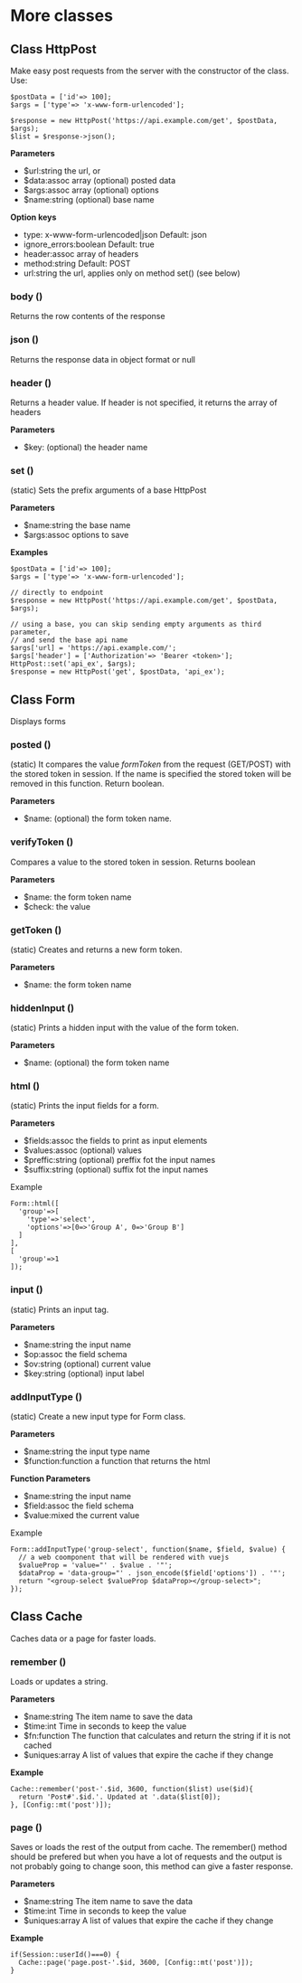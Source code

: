 # More classes

## Class HttpPost

Make easy post requests from the server with the constructor of the class.
Use:
```
$postData = ['id'=> 100];
$args = ['type'=> 'x-www-form-urlencoded'];

$response = new HttpPost('https://api.example.com/get', $postData, $args);
$list = $response->json();
```
**Parameters**
- $url:string the url, or 
- $data:assoc array (optional) posted data
- $args:assoc array (optional)  options
- $name:string (optional) base name

**Option keys**
- type: x-www-form-urlencoded|json Default: json
- ignore_errors:boolean Default: true
- header:assoc array of headers
- method:string Default: POST
- url:string the url, applies only on method set() (see below)


### body ()
Returns the row contents of the response


### json ()
Returns the response data in object format or null


### header ()
Returns a header value. If header is not specified, it returns the array of headers

**Parameters**
- $key: (optional) the header name


### set ()
(static) Sets the prefix arguments of a base HttpPost

**Parameters**
- $name:string the base name
- $args:assoc options to save

**Examples**
```
$postData = ['id'=> 100];
$args = ['type'=> 'x-www-form-urlencoded'];

// directly to endpoint
$response = new HttpPost('https://api.example.com/get', $postData, $args);

// using a base, you can skip sending empty arguments as third parameter,
// and send the base api name
$args['url] = 'https://api.example.com/';
$args['header'] = ['Authorization'=> 'Bearer <token>'];
HttpPost::set('api_ex', $args);
$response = new HttpPost('get', $postData, 'api_ex');

```


## Class Form

Displays forms

### posted ()
(static) It compares the value *formToken* from the request (GET/POST) with
the stored token in session. If the name is specified the stored token will
be removed in this function. Return boolean.

**Parameters**
- $name: (optional) the form token name.

### verifyToken ()
Compares a value to the stored token in session. Returns boolean

**Parameters**
- $name: the form token name
- $check: the value

### getToken ()
(static) Creates and returns a new form token.

**Parameters**
- $name: the form token name

### hiddenInput ()
(static) Prints a hidden input with the value of the form token.

**Parameters**
- $name: (optional) the form token name

### html ()
(static) Prints the input fields for a form.

**Parameters**
- $fields:assoc the fields to print as input elements
- $values:assoc (optional) values
- $preffic:string (optional) preffix fot the input names
- $suffix:string (optional) suffix fot the input names

Example
```
Form::html([
  'group'=>[
    'type'=>'select',
    'options'=>[0=>'Group A', 0=>'Group B']
  ]
],
[
  'group'=>1
]);
```


### input ()
(static) Prints an input tag.

**Parameters**
- $name:string the input name
- $op:assoc the field schema
- $ov:string (optional) current value
- $key:string (optional) input label


### addInputType ()
(static) Create a new input type for Form class.

**Parameters**
- $name:string the input type name
- $function:function a function that returns the html

**Function Parameters**
- $name:string the input name
- $field:assoc the field schema
- $value:mixed the current value

Example
```
Form::addInputType('group-select', function($name, $field, $value) {
  // a web coomponent that will be rendered with vuejs
  $valueProp = 'value="' . $value . '"';
  $dataProp = 'data-group="' . json_encode($field['options']) . '"';
  return "<group-select $valueProp $dataProp></group-select>";
});
```


## Class Cache
Caches data or a page for faster loads.

### remember ()
Loads or updates a string.

**Parameters**
- $name:string The item name to save the data 
- $time:int Time in seconds to keep the value
- $fn:function The function that calculates and return the string if it is not cached
- $uniques:array A list of values that expire the cache if they change

**Example**
```
Cache::remember('post-'.$id, 3600, function($list) use($id){
  return 'Post#'.$id.'. Updated at '.data($list[0]);
}, [Config::mt('post')]);
```

### page ()
Saves or loads the rest of the output from cache. The remember() method should be prefered but when you have a lot of requests and the output is not probably going to change soon, this method can give a faster response.

**Parameters**
- $name:string The item name to save the data 
- $time:int Time in seconds to keep the value
- $uniques:array A list of values that expire the cache if they change

**Example**
```
if(Session::userId()===0) {
  Cache::page('page.post-'.$id, 3600, [Config::mt('post')]);
}
```
